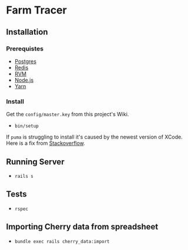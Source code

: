 # Farm Tracer

## Installation

### Prerequistes

- [Postgres](https://postgresapp.com/)
- [Redis](https://redis.io/topics/quickstart)
- [RVM](https://rvm.io/)
- [Node.js](https://nodejs.org/en/)
- [Yarn](https://yarnpkg.com/lang/en/docs/install)

### Install

Get the `config/master.key` from this project's Wiki.

- `bin/setup`

If `puma` is struggling to install it's caused by the newest version of XCode.
Here is a fix from [Stackoverflow](https://stackoverflow.com/a/63201544/575985).

## Running Server

- `rails s`

## Tests

- `rspec`

## Importing Cherry data from spreadsheet

- `bundle exec rails cherry_data:import`
